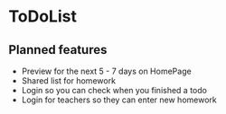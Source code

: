 # ToDoList

## Planned features
* Preview for the next 5 - 7 days on HomePage
* Shared list for homework
* Login so you can check when you finished a todo
* Login for teachers so they can enter new homework
